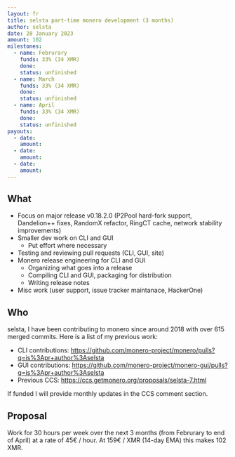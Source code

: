 ```yaml
---
layout: fr
title: selsta part-time monero development (3 months)
author: selsta
date: 28 January 2023
amount: 102
milestones:
  - name: Februrary
    funds: 33% (34 XMR)
    done:
    status: unfinished
  - name: March
    funds: 33% (34 XMR)
    done:
    status: unfinished
  - name: April
    funds: 33% (34 XMR)
    done:
    status: unfinished
payouts:
  - date:
    amount:
  - date:
    amount:
  - date:
    amount:
---
```


## What

- Focus on major release v0.18.2.0 (P2Pool hard-fork support, Dandelion++ fixes, RandomX refactor, RingCT cache, network stability improvements)
- Smaller dev work on CLI and GUI
  - Put effort where necessary
- Testing and reviewing pull requests (CLI, GUI, site)
- Monero release engineering for CLI and GUI
  - Organizing what goes into a release
  - Compiling CLI and GUI, packaging for distribution
  - Writing release notes
- Misc work (user support, issue tracker maintanace, HackerOne)

## Who

selsta, I have been contributing to monero since around 2018 with over 615 merged commits. Here is a list of my previous work:

- CLI contributions: https://github.com/monero-project/monero/pulls?q=is%3Apr+author%3Aselsta
- GUI contributions: https://github.com/monero-project/monero-gui/pulls?q=is%3Apr+author%3Aselsta
- Previous CCS: https://ccs.getmonero.org/proposals/selsta-7.html

If funded I will provide monthly updates in the CCS comment section.

## Proposal

Work for 30 hours per week over the next 3 months (from Februrary to end of April) at a rate of 45€ / hour. At 159€ / XMR (14-day EMA) this makes 102 XMR.
